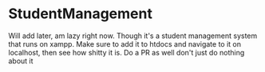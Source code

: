 # StudentManagement
Will add later, am lazy right now. Though it's a student management system that runs on xampp.
Make sure to add it to htdocs and navigate to it on localhost, then see how shitty it is. Do a PR as well don't just do nothing about it
